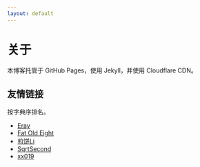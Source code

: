 ```yaml
---
layout: default
---
```


# 关于

本博客托管于 GitHub Pages，使用 Jekyll，并使用 Cloudflare CDN。

## 友情链接

按字典序排名。

- [Eray](//xxeray.gitlab.io/)
- [Fat Old Eight](//fat-old-eight.github.io/)
- [煎饼Li](//www.cnblogs.com/GTGumiiL/)
- [SqrtSecond](//www.cnblogs.com/SqrtSecond)
- [xx019](//www.cnblogs.com/xx019/)
